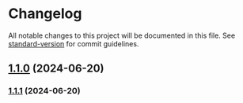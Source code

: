 # Changelog

All notable changes to this project will be documented in this file. See [standard-version](https://github.com/conventional-changelog/standard-version) for commit guidelines.

## [1.1.0](///compare/v1.1.1...v1.1.0) (2024-06-20)

### [1.1.1](///compare/v1.1.0...v1.1.1) (2024-06-20)
